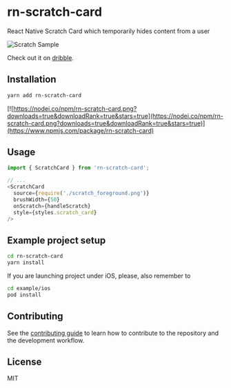 # rn-scratch-card

React Native Scratch Card which temporarily hides content from a user

![Scratch Sample](https://github.com/sweatco/rn-scratch-card/raw/main/demo.gif)

Check out it on [dribble](https://dribbble.com/shots/17396594-Sweatcoin-Scratch-The-Prize-Feature-Lottery-Style).

## Installation

```sh
yarn add rn-scratch-card
```

[![https://nodei.co/npm/rn-scratch-card.png?downloads=true&downloadRank=true&stars=true](https://nodei.co/npm/rn-scratch-card.png?downloads=true&downloadRank=true&stars=true)](https://www.npmjs.com/package/rn-scratch-card)

## Usage

```js
import { ScratchCard } from 'rn-scratch-card';

// ...
<ScratchCard
  source={require('./scratch_foreground.png')}
  brushWidth={50}
  onScratch={handleScratch}
  style={styles.scratch_card}
/>
```

## Example project setup

```sh
cd rn-scratch-card
yarn install
```

If you are launching project under iOS, please, also remember to

```sh
cd example/ios
pod install
```

## Contributing

See the [contributing guide](CONTRIBUTING.md) to learn how to contribute to the repository and the development workflow.

## License

MIT
